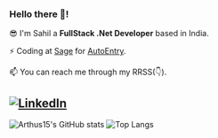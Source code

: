 ### Hello there 👋!

😎 I'm Sahil a **FullStack .Net Developer** based in India. 

⚡ Coding at [Sage](https://www.sage.com/) for [AutoEntry](https://www.autoentry.com).


📫 You can reach me through my RRSS(👇).

<a href="https://www.linkedin.com/in/sahilucoe/"><img src="https://img.shields.io/badge/linkedin-%230077B5.svg?&style=for-the-badge&logo=linkedin&logoColor=white" alt="LinkedIn" /></a>&nbsp;
---
![Arthus15's GitHub stats](https://github-readme-stats.vercel.app/api?username=Arthus15&count_private=true&show_icons=true&theme=gruvbox)
![Top Langs](https://github-readme-stats.vercel.app/api/top-langs/?username=Arthus15&layout=compact&count_private=true&show_icons=true&theme=gruvbox)
